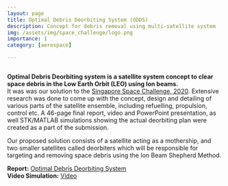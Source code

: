 ```yaml
---
layout: page
title: Optimal Debris Deorbiting System (ODDS)
description: Concept for debris removal using multi-satellite system 
img: /assets/img/space_challenge/logo.png
importance: 1
category: [aerospace] 

---
```


<div class="row">
    <div class="col-sm mt-3 mt-md-0">
        <img class="img-fluid rounded z-depth-1" src="{{ '/assets/img/space_challenge/cover.png'| relative_url }}" alt="" title="example image"/>
    </div>
</div>
<div class="caption">
</div>


**Optimal Debris Deorbiting system is a satellite system concept to clear space debris in the Low Earth Orbit (LEO) using Ion beams.**    
 It was was our solution to the [Singapore Space Challenge, 2020][ssc]. Extensive research was done to come up with the concept, design and detailing of various parts of the satellite ensemble, including refuelling, propulsion, control etc. A 46-page final report, video and PowerPoint presentation, as well STK/MATLAB simulations showing the actual deorbiting plan were created as a part of the submission. 

Our proposed solution consists of a satellite acting as a mothership, and two smaller satellites called deorbiters which will be responsible for targeting and removing space debris using the Ion Beam Shepherd Method.

**Report:** [Optimal Debris Deorbiting System](../../assets/pdf/ssc.pdf)     
**Video Simulation:** [Video](https://drive.google.com/drive/folders/1OhjU52kcvj06LE_h6U5gWpOuoepZWS5T?usp=sharing)  
 
[ssc]: https://www.space.org.sg/ssc-2020-a-chat-about-the-challenge/ 
